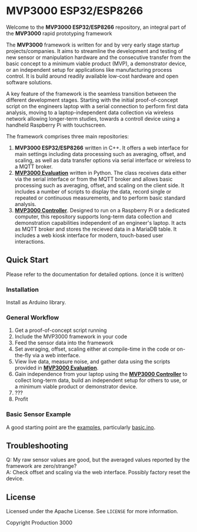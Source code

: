 # MVP3000 ESP32/ESP8266

Welcome to the **MVP3000 ESP32/ESP8266** repository, an integral part of the **MVP3000** rapid prototyping framework

The **MVP3000** framework is written for and by very early stage startup projects/companies. It aims to streamline the development and testing of new sensor or manipulation hardware and the consecutive transfer from the basic concept to a minimum viable product (MVP), a demonstrator device, or an independent setup for applications like manufacturing process control. It is build around readily available low-cost hardware and open software solutions.

A key feature of the framework is the seamless transition between the different development stages. Starting with the initial proof-of-concept script on the engineers laptop with a serial connection to perform first data analysis, moving to a laptop-independent data collection via wireless network allowing longer-term studies, towards a controll device using a handheld Raspberry Pi with touchscreen.

The framework comprises three main repositories:
1.  **MVP3000 ESP32/ESP8266** written in C++. It offers a web interface for main settings including data processing such as averaging, offset, and scaling, as well as data transfer options via serial interface or wireless to a MQTT broker.
2.  **[MVP3000 Evaluation](https://github.com/Production3000/mvp3000evaluation)** written in Python. The class receives data either via the serial interface or from the MQTT broker and allows basic processing such as averaging, offset, and scaling on the client side. It includes a number of scripts to display the data, record single or repeated or continuous measurements, and to perform basic standard analysis.
3.  **[MVP3000 Controller](https://github.com/Production3000/mvp3000controller)**. Designed to run on a Raspberry Pi or a dedicated computer, this repository supports long-term data collection and demonstration capabilities independent of an engineer's laptop. It acts as MQTT broker and stores the recieved data in a MariaDB table. It includes a web kiosk interface for modern, touch-based user interactions.



## Quick Start

Please refer to the documentation for detailed options. (once it is written)

### Installation

Install as Arduino library.


### General Workflow

1.  Get a proof-of-concept script running
1.  Include the MVP3000 framework in your code
3.  Feed the sensor data into the framework
4.  Set averaging, offset, scaling either at compile-time in the code or on-the-fly via a web interface.
5.  View live data, measure noise, and gather data using the scripts provided in **[MVP3000 Evaluation](https://github.com/Production3000/mvp3000evaluation)**.
6.  Gain independence from your laptop using the **[MVP3000 Controller](https://github.com/Production3000/mvp3000controller)** to collect long-term data, build an independent setup for others to use, or a minimum viable product or demonstrator device.
7.  ???
8.  Profit


### Basic Sensor Example

A good starting point are the [examples](https://github.com/Production3000/mvp3000/tree/main/examples), particularly [basic.ino](https://github.com/Production3000/mvp3000/tree/main/examples/basic.ino).



## Troubleshooting

Q: My raw sensor values are good, but the averaged values reported by the framework are zero/strange?  
A: Check offset and scaling via the web interface. Possibly factory reset the device.



## License

Licensed under the Apache License. See `LICENSE` for more information.

Copyright Production 3000
